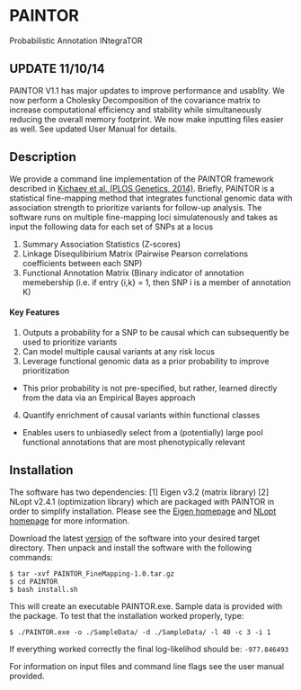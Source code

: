 # PAINTOR
Probabilistic Annotation INtegraTOR

## UPDATE 11/10/14
PAINTOR V1.1 has major updates to improve performance and usablity. We now perform a Cholesky Decomposition of the covariance matrix to increase computational efficiency and stability while simultaneously reducing the overall memory footprint. We now make inputting files easier as well. See updated User Manual for details.   

## Description

We provide a command line implementation of the PAINTOR framework described in [Kichaev et al. (PLOS Genetics, 2014)](http://www.plosgenetics.org/article/info%3Adoi%2F10.1371%2Fjournal.pgen.1004722). Briefly, PAINTOR is a statistical fine-mapping method that integrates functional genomic data with association strength to prioritize variants for follow-up analysis. The software runs on multiple fine-mapping loci simulatenously and takes as input the following data for each set of SNPs at a locus


1. Summary Association Statistics (Z-scores)
2. Linkage Disequlibirium Matrix (Pairwise Pearson correlations coefficients between each SNP)
3. Functional Annotation Matrix (Binary indicator of annotation memebership (i.e. if entry {i,k} = 1, then SNP i is a member of annotation K)

#### Key Features

1. Outputs a probability for a SNP to be causal which can subsequently be used to prioritize variants
2. Can model multiple causal variants at any risk locus
3. Leverage functional genomic data as a prior probability to improve prioritization
  - This prior probability is not pre-specified, but rather, learned directly from the data via an Empirical Bayes approach
4. Quantify enrichment of causal variants within functional classes
  - Enables users to unbiasedly select from a (potentially) large pool functional annotations that are most phenotypically relevant

## Installation
The software has two dependencies: [1] Eigen v3.2 (matrix library) [2] NLopt v2.4.1 (optimization library) which are packaged with PAINTOR in order to simplify installation. Please see the [Eigen homepage](http://eigen.tuxfamily.org/index.php?title=Main_Page) and [NLopt homepage](http://ab-initio.mit.edu/wiki/index.php/NLopt) for more information.

Download the latest [version](https://github.com/gkichaev/PAINTOR_FineMapping/releases) of the software into your desired target directory. Then unpack and install the software with the following commands:

`$ tar -xvf PAINTOR_FineMapping-1.0.tar.gz`  
`$ cd PAINTOR`  
`$ bash install.sh`  

This will create an executable PAINTOR.exe. Sample data is provided with the package. To test that the installation worked properly, type:

`$ ./PAINTOR.exe -o ./SampleData/ -d ./SampleData/ -l 40 -c 3 -i 1`

If everything worked correctly the final log-likelihod should be: `-977.846493`

For information on input files and command line flags see the user manual provided.
